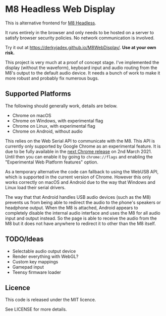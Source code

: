 # M8 Headless Web Display

This is alternative frontend for [M8 Headless](https://github.com/DirtyWave/M8HeadlessFirmware).

It runs entirely in the browser and only needs to be hosted on a server to satisfy browser security policies. No network communication is involved.

Try it out at https://derkyjadex.github.io/M8WebDisplay/. **Use at your own risk.**

This project is very much at a proof of concept stage. I've implemented the display (without the waveform), keyboard input and audio routing from the M8's output to the default audio device. It needs a bunch of work to make it more robust and probably fix numerous bugs.

## Supported Platforms

The following should generally work, details are below.

- Chrome on macOS
- Chrome on Windows, with experimental flag
- Chrome on Linux, with experimental flag
- Chrome on Android, without audio

This relies on the Web Serial API to communicate with the M8. This API is currently only supported by Google Chrome as an experimental feature. It is due to be fully available in the [next Chrome release](https://www.chromestatus.com/features/schedule) on 2nd March 2021. Until then you can enable it by going to `chrome://flags` and enabling the "Experimental Web Platform features" option.

As a temporary alternative the code can fallback to using the WebUSB API, which is supported in the current version of Chrome. However this only works correctly on macOS and Android due to the way that Windows and Linux load their serial drivers.

The way that that Android handles USB audio devices (such as the M8) prevents us from being able to redirect the audio to the phone's speakers or headphone output. When the M8 is attached, Android appears to completely disable the internal audio interface and uses the M8 for all audio input and output instead. So the page is able to receive the audio from the M8 but it does not have anywhere to redirect it to other than the M8 itself.

## TODO/Ideas

- Selectable audio output device
- Render everything with WebGL?
- Custom key mappings
- Gamepad input
- Teensy firmware loader

## Licence

This code is released under the MIT licence.

See LICENSE for more details.

